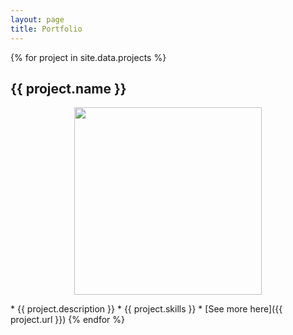 ```yaml
---
layout: page
title: Portfolio
---
```


{% for project in site.data.projects %}
## {{ project.name }}
<p align="center">
  <img src="{{ site.url }}/assets/{{ project.image }}" width="300" />
</p>
  * {{ project.description }}
  * {{ project.skills }}
  * [See more here]({{ project.url }})
{% endfor %}
